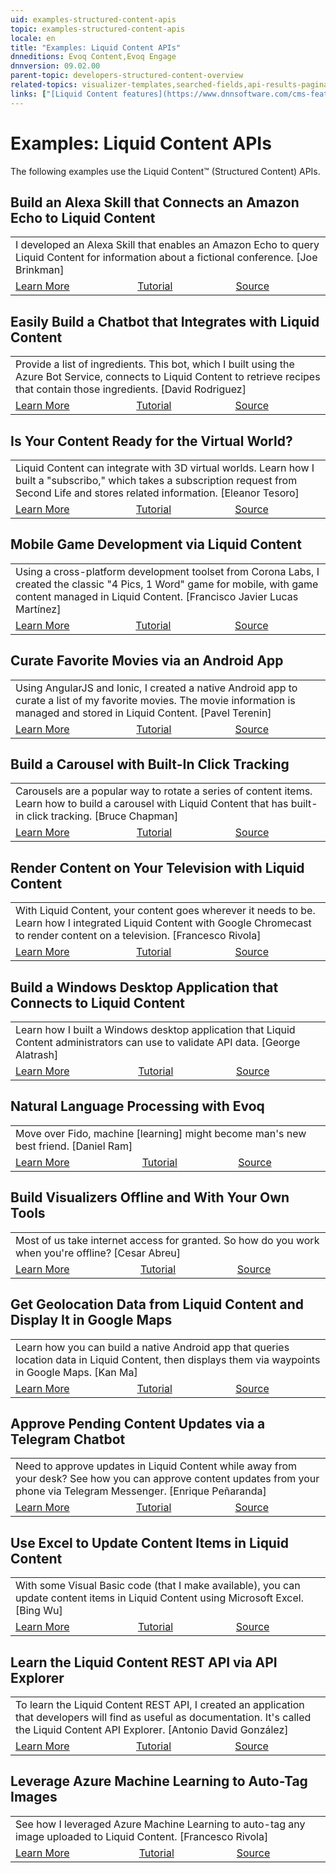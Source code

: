 ```yaml
---
uid: examples-structured-content-apis
topic: examples-structured-content-apis
locale: en
title: "Examples: Liquid Content APIs"
dnneditions: Evoq Content,Evoq Engage
dnnversion: 09.02.00
parent-topic: developers-structured-content-overview
related-topics: visualizer-templates,searched-fields,api-results-pagination,about-structured-content-apis,structured-content-overview,api-overview
links: ["[Liquid Content features](https://www.dnnsoftware.com/cms-features/about-liquid-content)","[Built with DNN](http://www.builtwithdnn.com)"]
---
```


# Examples: Liquid Content APIs

The following examples use the Liquid Content™ (Structured Content) APIs.

## Build an Alexa Skill that Connects an Amazon Echo to Liquid Content
<table>
    <tr>
        <td colspan="3">
            I developed an Alexa Skill that enables an Amazon Echo to query Liquid Content for information about a fictional conference. [Joe Brinkman]
        </td>
    </tr>
    <tr>
        <td><a href="http://www.builtwithdnn.com/Blog/build-an-alexa-skill-that-connects-an-amazon" target="_blank">Learn More</a></td>
        <td><a href="https://github.com/dnnsoftware/Dnn.Evoq.LiquidContent.Samples.Public/blob/master/Alexa.LiquidSummit/Readme.md" target="_blank">Tutorial</a></td>
        <td><a href="https://github.com/dnnsoftware/Dnn.Evoq.LiquidContent.Samples.Public/tree/master/Alexa.LiquidSummit" target="_blank">Source</a></td>
    </tr>
</table>

## Easily Build a Chatbot that Integrates with Liquid Content

<table>
    <tr>
        <td colspan="3">
            Provide a list of ingredients. This bot, which I built using the Azure Bot Service, connects to Liquid Content to retrieve recipes that contain those ingredients. [David Rodriguez]
        </td>
    </tr>
    <tr>
        <td><a href="http://www.builtwithdnn.com/Blog/easily-build-a-chatbot-that-integrates-with-l" target="_blank">Learn More</a></td>
        <td><a href="https://github.com/dnnsoftware/Dnn.Evoq.LiquidContent.Samples.Public/blob/master/Bots.Azure/README.md" target="_blank">Tutorial</a></td>
        <td><a href="https://github.com/dnnsoftware/Dnn.Evoq.LiquidContent.Samples.Public/blob/master/Bots.Azure/" target="_blank">Source</a></td>
    </tr>
</table>

## Is Your Content Ready for the Virtual World?

<table>
    <tr>
        <td colspan="3">
            Liquid Content can integrate with 3D virtual worlds. Learn how I built a "subscribo," which takes a subscription request from Second Life and stores related information. [Eleanor Tesoro]
        </td>
    </tr>
    <tr>
        <td><a href="http://www.builtwithdnn.com/Blog/is-your-content-ready-for-the-virtual-world" target="_blank">Learn More</a></td>
        <td><a href="https://github.com/dnnsoftware/Dnn.Evoq.LiquidContent.Samples.Public/blob/master/Integration.SecondLife/README.md" target="_blank">Tutorial</a></td>
        <td><a href="https://github.com/dnnsoftware/Dnn.Evoq.LiquidContent.Samples.Public/blob/master/Integration.SecondLife/" target="_blank">Source</a></td>
    </tr>
</table>

## Mobile Game Development via Liquid Content

<table>
    <tr>
        <td colspan="3">
            Using a cross-platform development toolset from Corona Labs, I created the classic "4 Pics, 1 Word" game for mobile, with game content managed in Liquid Content. [Francisco Javier Lucas Martínez]
        </td>
    </tr>
    <tr>
        <td><a href="http://www.builtwithdnn.com/Blog/mobile-game-development-via-liquid-content" target="_blank">Learn More</a></td>
        <td><a href="https://github.com/dnnsoftware/Dnn.Evoq.LiquidContent.Samples.Public/blob/master/Mobile.Game/README.md" target="_blank">Tutorial</a></td>
        <td><a href="https://github.com/dnnsoftware/Dnn.Evoq.LiquidContent.Samples.Public/tree/master/Mobile.Game" target="_blank">Source</a></td>
    </tr>
</table>

## Curate Favorite Movies via an Android App

<table>
    <tr>
        <td colspan="3">
            Using AngularJS and Ionic, I created a native Android app to curate a list of my favorite movies. The movie information is managed and stored in Liquid Content. [Pavel Terenin]
        </td>
    </tr>
    <tr>
        <td><a href="http://www.builtwithdnn.com/Blog/curate-favorite-movies-via-an-android-app" target="_blank">Learn More</a></td>
        <td><a href="https://github.com/dnnsoftware/Dnn.Evoq.LiquidContent.Samples.Public/blob/master/Mobile.Ionic.Android/README.md" target="_blank">Tutorial</a></td>
        <td><a href="https://github.com/dnnsoftware/Dnn.Evoq.LiquidContent.Samples/tree/master/Pavel/src" target="_blank">Source</a></td>
    </tr>
</table>

## Build a Carousel with Built-In Click Tracking

<table>
    <tr>
        <td colspan="3">
            Carousels are a popular way to rotate a series of content items. Learn how to build a carousel with Liquid Content that has built-in click tracking. [Bruce Chapman]
        </td>
    </tr>
    <tr>
        <td><a href="http://www.builtwithdnn.com/Blog/build-a-carousel-with-built-in-click-tracking" target="_blank">Learn More</a></td>
        <td><a href="https://github.com/dnnsoftware/Dnn.Evoq.LiquidContent.Samples.Public/blob/master/Visualizers.AnalyticsCTA/ReadMe.md" target="_blank">Tutorial</a></td>
        <td><a href="https://github.com/dnnsoftware/Dnn.Evoq.LiquidContent.Samples.Public/tree/master/Visualizers.AnalyticsCTA" target="_blank">Source</a></td>
    </tr>
</table>

## Render Content on Your Television with Liquid Content

<table>
    <tr>
       <td colspan="3">
            With Liquid Content, your content goes wherever it needs to be. Learn how I integrated Liquid Content with Google Chromecast to render content on a television. [Francesco Rivola]
    </tr>
    <tr>
        <td><a href="http://www.builtwithdnn.com/Blog/render-content-on-your-television-with-liquid" target="_blank">Learn More</a></td>
        <td><a href="https://github.com/dnnsoftware/Dnn.Evoq.LiquidContent.Samples.Public/blob/master/Integration.ChromeCast/README.md" target="_blank">Tutorial</a></td>
        <td><a href="https://github.com/dnnsoftware/Dnn.Evoq.LiquidContent.Samples.Public/tree/master/Integration.ChromeCast/src" target="_blank">Source</a></td>
    </tr>
</table>

## Build a Windows Desktop Application that Connects to Liquid Content

<table>
    <tr>
        <td colspan="3">
            Learn how I built a Windows desktop application that Liquid Content administrators can use to validate API data. [George Alatrash]
        </td>
    </tr>
    <tr>
        <td><a href="http://www.builtwithdnn.com/Blog/build-a-windows-desktop-application-that-conn" target="_blank">Learn More</a></td>
        <td><a href="https://github.com/dnnsoftware/Dnn.Evoq.LiquidContent.Samples.Public/blob/master/WinForms/README.md" target="_blank">Tutorial</a></td>
        <td><a href="https://github.com/dnnsoftware/Dnn.Evoq.LiquidContent.Samples.Public/tree/master/WinForms/src" target="_blank">Source</a></td>
    </tr>
</table>

## Natural Language Processing with Evoq

<table>
    <tr>
        <td colspan="3">
            Move over Fido, machine [learning] might become man's new best friend. [Daniel Ram]
        </td>
    </tr>
    <tr>
        <td><a href="http://www.builtwithdnn.com/Blog/natural-language-processing-with-evoq" target="_blank">Learn More</a></td>
        <td><a href="https://github.com/dnnsoftware/Dnn.Evoq.LiquidContent.Samples/blob/master/Daniel/README.md" target="_blank">Tutorial</a></td>
        <td><a href="https://github.com/dnnsoftware/Dnn.Evoq.LiquidContent.Samples/tree/master/Daniel" target="_blank">Source</a></td>
    </tr>
</table>

## Build Visualizers Offline and With Your Own Tools

<table>
    <tr>
        <td colspan="3">
            Most of us take internet access for granted. So how do you work when you're offline? [Cesar Abreu]
        </td>
    </tr>
    <tr>
        <td><a href="http://www.builtwithdnn.com/Blog/build-visualizers-offline-and-with-your-own-t" target="_blank">Learn More</a></td>
        <td><a href="https://github.com/dnnsoftware/Dnn.Evoq.LiquidContent.Samples.Public/blob/master/OfflineVisualizerSync/README.md" target="_blank">Tutorial</a></td>
        <td><a href="https://github.com/dnnsoftware/Dnn.Evoq.LiquidContent.Samples.Public/tree/master/OfflineVisualizerSync/src" target="_blank">Source</a></td>
    </tr>
</table>

## Get Geolocation Data from Liquid Content and Display It in Google Maps

<table>
    <tr>
        <td colspan="3">
            Learn how you can build a native Android app that queries location data in Liquid Content, then displays them via waypoints in Google Maps. [Kan Ma]
        </td>
    </tr>
    <tr>
        <td><a href="http://www.builtwithdnn.com/Blog/get-geolocation-data-from-liquid-content-and" target="_blank">Learn More</a></td>
        <td><a href="https://github.com/dnnsoftware/Dnn.Evoq.LiquidContent.Samples.Public/blob/master/Mobile.ReactNative.Android/README.md" target="_blank">Tutorial</a></td>
        <td><a href="https://github.com/dnnsoftware/Dnn.Evoq.LiquidContent.Samples.Public/blob/master/Mobile.ReactNative.Android/" target="_blank">Source</a></td>
    </tr>
</table>

## Approve Pending Content Updates via a Telegram Chatbot

<table>
    <tr>
        <td colspan="3">
            Need to approve updates in Liquid Content while away from your desk? See how you can approve content updates from your phone via Telegram Messenger. [Enrique Peñaranda]
        </td>
    </tr>
    <tr>
        <td><a href="http://www.builtwithdnn.com/Blog/approve-pending-content-updates-via-a-telegra" target="_blank">Learn More</a></td>
        <td><a href="https://github.com/dnnsoftware/Dnn.Evoq.LiquidContent.Samples.Public/blob/master/Bots.Telegram/README.md" target="_blank">Tutorial</a></td>
        <td><a href="https://github.com/dnnsoftware/Dnn.Evoq.LiquidContent.Samples.Public/tree/master/Bots.Telegram" target="_blank">Source</a></td>
    </tr>
</table>

## Use Excel to Update Content Items in Liquid Content

<table>
    <tr>
        <td colspan="3">
            With some Visual Basic code (that I make available), you can update content items in Liquid Content using Microsoft Excel. [Bing Wu]
        </td>
    </tr>
    <tr>
        <td><a href="http://www.builtwithdnn.com/Blog/use-excel-to-update-content-items-in-liquid-c" target="_blank">Learn More</a></td>
        <td><a href="https://github.com/dnnsoftware/Dnn.Evoq.LiquidContent.Samples.Public/blob/master/Integration.Excel/README.md" target="_blank">Tutorial</a></td>
        <td><a href="https://github.com/dnnsoftware/Dnn.Evoq.LiquidContent.Samples.Public/tree/master/Integration.Excel" target="_blank">Source</a></td>
    </tr>
</table>

## Learn the Liquid Content REST API via API Explorer

<table>
    <tr>
        <td colspan="3">
            To learn the Liquid Content REST API, I created an application that developers will find as useful as documentation. It's called the Liquid Content API Explorer. [Antonio David González]
        </td>
    </tr>
    <tr>
        <td><a href="http://www.builtwithdnn.com/Blog/learn-the-liquid-content-rest-api-via-api-exp" target="_blank">Learn More</a></td>
        <td><a href="https://github.com/dnnsoftware/Dnn.Evoq.LiquidContent.Samples.Public/blob/master/APIExplorer/README.md" target="_blank">Tutorial</a></td>
        <td><a href="https://github.com/dnnsoftware/Dnn.Evoq.LiquidContent.Samples.Public/tree/master/APIExplorer" target="_blank">Source</a></td>
    </tr>
</table>

## Leverage Azure Machine Learning to Auto-Tag Images

<table>
    <tr>
        <td colspan="3">
            See how I leveraged Azure Machine Learning to auto-tag any image uploaded to Liquid Content. [Francesco Rivola]
        </td>
    </tr>
    <tr>
        <td><a href="http://www.builtwithdnn.com/Blog/leverage-azure-machine-learning-to-auto-tag-i" target="_blank">Learn More</a></td>
        <td><a href="https://github.com/dnnsoftware/Dnn.Evoq.LiquidContent.Samples.Public/blob/master/AI.Vision/README.md" target="_blank">Tutorial</a></td>
        <td><a href="https://github.com/dnnsoftware/Dnn.Evoq.LiquidContent.Samples.Public/tree/master/AI.Vision" target="_blank">Source</a></td>
    </tr>
</table>
